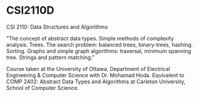 # CSI2110D

CSI 2110: Data Structures and Algorithms

"The concept of abstract data types. Simple methods of complexity analysis. Trees. The search problem: balanced trees, binary-trees, hashing. Sorting. Graphs and simple graph algorithms: traversal, minimum spanning tree. Strings and pattern matching.”

Course taken at the University of Ottawa, Department of Electrical Engineering & Computer Science with Dr. Mohamad Hoda. 
Equivalent to COMP 2402: Abstract Data Types and Algorithms at Carleton University, School of Computer Science. 
